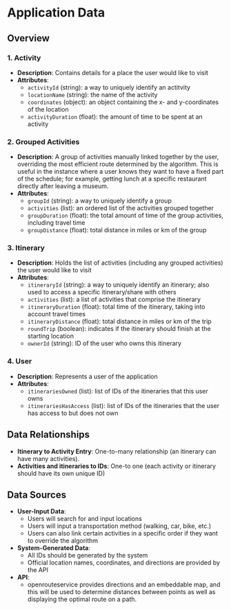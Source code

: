 # Application Data 

##  Overview

### 1. Activity

- **Description**: Contains details for a place the user would like to visit
- **Attributes**:
    - `activityId` (string): a way to uniquely identify an actitvity
    - `locationName` (string): the name of the activity
    - `coordinates` (object): an object containing the x- and y-coordinates of the location
    <!-- - `to` (string): a reference to the id of the next activity; null if final location
    - `from` (string): a reference to the id of the previous activity; null if first location -->
    - `activityDuration` (float): the amount of time to be spent at an activity

### 2. Grouped Activities

- **Description**: A group of activities manually linked together by the user, overriding the most efficient route determined by the algorithm. This is useful in the instance where a user knows they want to have a fixed part of the schedule; for example, getting lunch at a specific restaurant directly after leaving a museum.
- **Attributes**:
    - `groupId` (string): a way to uniquely identify a group
    - `activities` (list): an ordered list of the activities grouped together
    - `groupDuration` (float): the total amount of time of the group activities, including travel time
    - `groupDistance` (float): total distance in miles or km of the group


### 3. Itinerary

- **Description**: Holds the list of activities (including any grouped activities) the user would like to visit
- **Attributes**:
    - `itineraryId` (string): a way to uniquely identify an itinerary; also used to access a specific itinerary/share with others
    - `activities` (list): a list of activities that comprise the itinerary
    - `itineraryDuration` (float): total time of the itinerary, taking into account travel times
    - `itineraryDistance` (float): total distance in miles or km of the trip
    - `roundTrip` (boolean): indicates if the itinerary should finish at the starting location
    - `ownerId` (string): ID of the user who owns this itinerary

### 4. User

- **Description**: Represents a user of the application
- **Attributes**:
    - `itinerariesOwned` (list): list of IDs of the itineraries that this user owns
    - `itinerariesHasAccess` (list): list of IDs of the itineraries that the user has access to but does not own
  

## Data Relationships

- **Itinerary to Activity Entry**: One-to-many relationship (an itinerary can have many activities).
- **Activities and itineraries to IDs**: One-to one (each activity or itinerary should have its own unique ID)

## Data Sources

- **User-Input Data**: 
    - Users will search for and input locations
    - Users will input a transportation method (walking, car, bike, etc.)
    - Users can also link certain activities in a specific order if they want to override the algorithm
- **System-Generated Data**: 
    - All IDs should be generated by the system
    - Official location names, coordinates, and directions are provided by the API
- **API**:
    - openrouteservice provides directions and an embeddable map, and this will be used to determine distances between points as well as displaying the optimal route on a path.